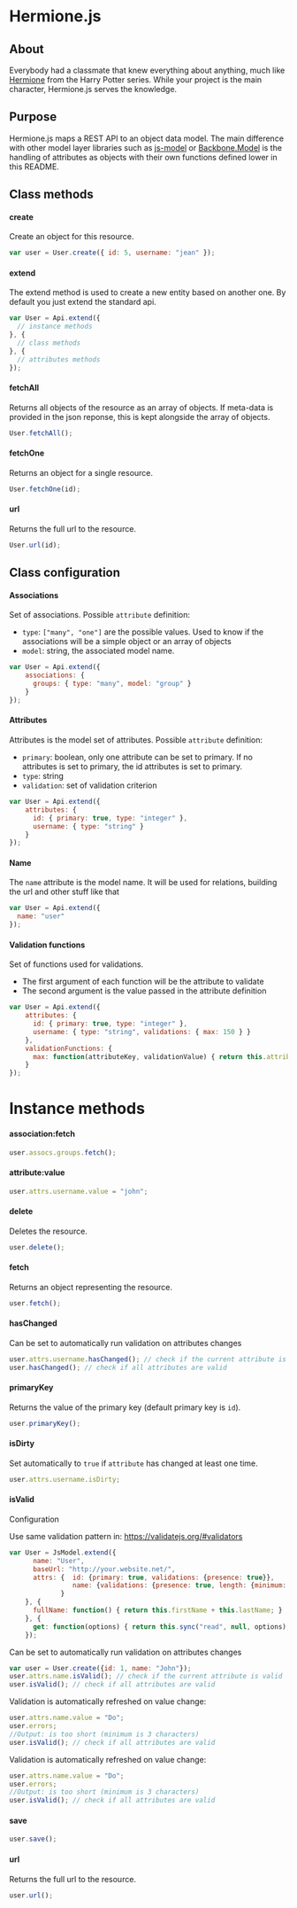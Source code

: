 
# Hermione.js

## About

Everybody had a classmate that knew everything about anything, much like [Hermione](http://harrypotter.wikia.com/wiki/Hermione_Granger) from the Harry Potter series. While your project is the main character, Hermione.js serves the knowledge.

## Purpose

Hermione.js maps a REST API to an object data model. The main difference with other model layer libraries such as [js-model](https://github.com/benpickles/js-model) or [Backbone.Model](http://backbonejs.org/#Model) is the handling of attributes as objects with their own functions defined lower in this README.

## Class methods

#### create
Create an object for this resource.
```js
var user = User.create({ id: 5, username: "jean" });
```

#### extend
The extend method is used to create a new entity based on another one. By default you just extend
the standard api.
```js
var User = Api.extend({
  // instance methods
}, {
  // class methods
}, {
  // attributes methods
});
```

#### fetchAll
Returns all objects of the resource as an array of objects. If meta-data is provided in the json
reponse, this is kept alongside the array of objects.
```js
User.fetchAll();
```

#### fetchOne
Returns an object for a single resource.
```js
User.fetchOne(id);
```

#### url
Returns the full url to the resource.
```js
User.url(id);
```

## Class configuration

#### Associations
Set of associations.
Possible `attribute` definition:
- `type`: ``["many", "one"]`` are the possible values. Used to know if the associations will be a
  simple object or an array of objects
- `model`: string, the associated model name.
```js
var User = Api.extend({
    associations: {
      groups: { type: "many", model: "group" }
    }
});
```

#### Attributes

Attributes is the model set of attributes.
Possible `attribute` definition:
- `primary`: boolean, only one attribute can be set to primary. If no attributes is set to primary, the id attributes is set to primary.
- `type`: string
- `validation`: set of validation criterion
```js
var User = Api.extend({
    attributes: {
      id: { primary: true, type: "integer" },
      username: { type: "string" }
    }
});
```

#### Name
The `name` attribute is the model name. It will be used for relations, building the url and other stuff like that
```js
var User = Api.extend({
  name: "user"
});
```

#### Validation functions
Set of functions used for validations.
- The first argument of each function will be the attribute to validate
- The second argument is the value passed in the attribute definition
```js
var User = Api.extend({
    attributes: {
      id: { primary: true, type: "integer" },
      username: { type: "string", validations: { max: 150 } }
    },
    validationFunctions: {
      max: function(attributeKey, validationValue) { return this.attributes[attributeKey] <= validationValue; }
    }
});
```

# Instance methods

#### association:fetch
```js
user.assocs.groups.fetch();
```

#### attribute:value
```js
user.attrs.username.value = "john";
```

#### delete
Deletes the resource.
```js
user.delete();
```

#### fetch
Returns an object representing the resource.
```js
user.fetch();
```

#### hasChanged
Can be set to automatically run validation on attributes changes
```js
user.attrs.username.hasChanged(); // check if the current attribute is valid
user.hasChanged(); // check if all attributes are valid
```

#### primaryKey
Returns the value of the primary key (default primary key is `id`).
```js
user.primaryKey();
```

#### isDirty
Set automatically to `true` if `attribute` has changed at least one time.
```js
user.attrs.username.isDirty;
```

#### isValid
Configuration

Use same validation pattern in: https://validatejs.org/#validators
```js
var User = JsModel.extend({
      name: "User",
      baseUrl: "http://your.website.net/",
      attrs: {  id: {primary: true, validations: {presence: true}},
                name: {validations: {presence: true, length: {minimum: 3}}}
             }
    }, {
      fullName: function() { return this.firstName + this.lastName; }
    }, {
      get: function(options) { return this.sync("read", null, options); }
    });
```

Can be set to automatically run validation on attributes changes
```js
var user = User.create({id: 1, name: "John"});
user.attrs.name.isValid(); // check if the current attribute is valid
user.isValid(); // check if all attributes are valid
```

Validation is automatically refreshed on value change:
```js
user.attrs.name.value = "Do";
user.errors;
//Output: is too short (minimum is 3 characters)
user.isValid(); // check if all attributes are valid
```

Validation is automatically refreshed on value change:
```js
user.attrs.name.value = "Do";
user.errors;
//Output: is too short (minimum is 3 characters)
user.isValid(); // check if all attributes are valid
```

#### save
```js
user.save();
```

#### url
Returns the full url to the resource.
```js
user.url();
```
